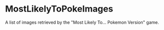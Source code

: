 # MostLikelyToPokeImages
A list of images retrieved by the "Most Likely To... Pokemon Version" game.
